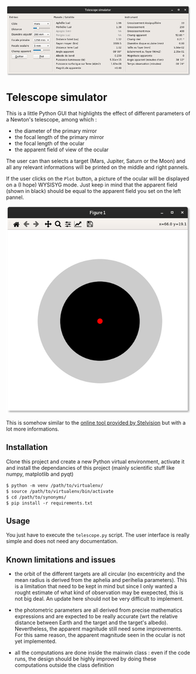 ![telescope_1](https://github.com/DonutMan06/DonutMan06/blob/main/tel01.png)

# Telescope simulator

This is a little Python GUI that highlights the effect of different parameters of a Newton's telescope, among which :

- the diameter of the primary mirror
- the focal length of the primary mirror
- the focal length of the ocular
- the apparent field of view of the ocular

The user can than selects a target (Mars, Jupiter, Saturn or the Moon) and all any relevant informations will be printed on the middle and right pannels.

If the user clicks on the `Plot` button, a picture of the ocular will be displayed on a (I hope) WYSISYG mode. Just keep in mind that the apparent field (shown in black) should be equal to the apparent field you set on the left pannel.

![telescope_2](https://github.com/DonutMan06/DonutMan06/blob/main/tel02.png)

This is somehow similar to the [online tool provided by Stelvision](https://www.stelvision.com/astro/simulateur-de-telescope/) but with a lot more informations.

## Installation

Clone this project and create a new Python virtual environment, activate it and install the dependancies of this project (mainly scientific stuff like numpy, matplotlib and pyqt)

```
$ python -m venv /path/to/virtualenv/
$ source /path/to/virtualenv/bin/activate
$ cd /path/to/synonyms/
$ pip install -r requirements.txt
```

## Usage

You just have to execute the `telescope.py` script. The user interface is really simple and does not need any documentation.

## Known limitations and issues

- the orbit of the different targets are all circular (no excentricity and the mean radius is derived from the aphelia and perihelia parameters). This is a limitation that need to be kept in mind but since I only wanted a rought estimate of what kind of observation may be exepected, this is not big deal. An update here should not be very difficult to implement.

- the photometric parameters are all derived from precise mathematics expressions and are expected to be really accurate (wrt the relative distance between Earth and the target and the target's albedo). Nevertheless, the apparent magnitude still need some improvements. For this same reason, the apparent magnitude seen in the ocular is not yet implemented.

- all the computations are done inside the mainwin class : even if the code runs, the design should be highly improved by doing these computations outside the class definition
